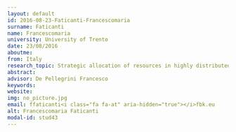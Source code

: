 ```yaml
---
layout: default 
id: 2016-08-23-Faticanti-Francescomaria
surname: Faticanti
name: Francescomaria
university: University of Trento
date: 23/08/2016
aboutme: 
from: Italy
research_topic: Strategic allocation of resources in highly distributed and heterogeneous computing and information systems under concurrency and multitenancy
abstract: 
advisor: De Pellegrini Francesco
keywords: 
website: 
img: no_picture.jpg
email: ffaticanti<i class="fa fa-at" aria-hidden="true"></i>fbk.eu
alt: Francescomaria Faticanti
modal-id: stud43
---
```


